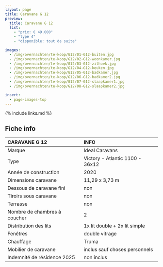 ```yaml
---
layout: page
title: Caravane G 12
preview:
  title: Caravane G 12
  list:
    - "prix: € 49.000"
    - "type 4"
    - "disponible: tout de suite"

images:
  - /img/overnachten/te-koop/G12/01-G12-buiten.jpg
  - /img/overnachten/te-koop/G12/02-G12-woonkamer.jpg
  - /img/overnachten/te-koop/G12/03-G12-zithoek.jpg
  - /img/overnachten/te-koop/G12/04-G12-keuken.jpg
  - /img/overnachten/te-koop/G12/05-G12-badkamer.jpg
  - /img/overnachten/te-koop/G12/06-G12-badkamer2.jpg
  - /img/overnachten/te-koop/G12/07-G12-slaapkamer1.jpg
  - /img/overnachten/te-koop/G12/08-G12-slaapkamer2.jpg

insert:
  - page-images-top
---
```


{% include links.md %}

## Fiche info

| CARAVANE G 12                | INFO                            |
| :--------------------------- | :------------------------------ |
| Marque                       | Ideal Caravans                  |
| Type                         | Victory - Atlantic 1100 - 36x12 |
| Année de construction        | 2020                            |
| Dimensions caravane          | 11,29 x 3,73 m                  |
| Dessous de caravane fini     | non                             |
| Tiroirs sous caravane        | non                             |
| Terrasse                     | non                             |
| Nombre de chambres à coucher | 2                               |
| Distribution des lits        | 1x lit double + 2x lit simple   |
| Fenêtres                     | double vitrage                  |
| Chauffage                    | Truma                           |
| Mobilier de caravane         | inclus sauf choses personnels   |
| Indemnité de résidence 2025  | non inclus                      |
